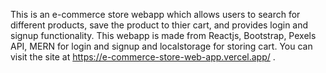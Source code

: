 This is an e-commerce store webapp which allows users to search for different products, save the product to thier cart, and provides login and signup functionality. This webapp is made from Reactjs, Bootstrap, Pexels API, MERN for login and signup and localstorage for storing cart. You can visit the site at https://e-commerce-store-web-app.vercel.app/ .
